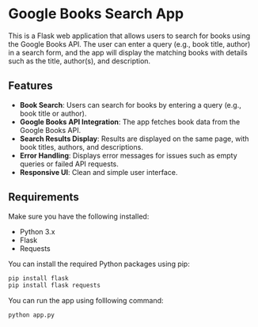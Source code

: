 # Google Books Search App

This is a Flask web application that allows users to search for books using the Google Books API. The user can enter a query (e.g., book title, author) in a search form, and the app will display the matching books with details such as the title, author(s), and description.

## Features

- **Book Search**: Users can search for books by entering a query (e.g., book title or author).
- **Google Books API Integration**: The app fetches book data from the Google Books API.
- **Search Results Display**: Results are displayed on the same page, with book titles, authors, and descriptions.
- **Error Handling**: Displays error messages for issues such as empty queries or failed API requests.
- **Responsive UI**: Clean and simple user interface.

## Requirements

Make sure you have the following installed:

- Python 3.x
- Flask
- Requests

You can install the required Python packages using pip:

```bash
pip install flask
pip install flask requests
```
You can run the app using folllowing command:

```bash
python app.py
```
